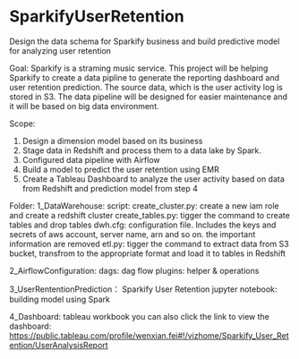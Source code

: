 # SparkifyUserRetention
Design the data schema for Sparkify business and build predictive model for analyzing user retention



Goal: 
Sparkify is a straming music service. This project will be helping Sparkify to create a data pipline to generate the reporting dashboard and user retention prediction. The source data, which is the user activity log is stored in S3. The data pipeline will be designed for easier maintenance and it will be based on big data environment. 

Scope:
1. Design a dimension model based on its business   
2. Stage data in Redshift and process them to a data lake by Spark.
3. Configured data pipeline with Airflow
4. Build a model to predict the user retention using EMR
5. Create a Tableau Dashboard to analyze the user activity based on data from Redshift and prediction model from step 4



Folder:
1_DataWarehouse:
    script:
        create_cluster.py: create a new iam role and create a redshift cluster
        create_tables.py: tigger the command to create tables and drop tables
        dwh.cfg: configuration file. Includes the keys and secrets of aws account, server name, arn and so on. the important information are removed
        etl.py: tigger the command to extract data from S3 bucket, transfrom to the appropriate format and load it to tables in Redshift

2_AirflowConfiguration:
    dags: dag flow
    plugins: helper & operations

3_UserRententionPrediction：
    Sparkify User Retention jupyter notebook: building model using Spark


4_Dashboard:
    tableau workbook
    you can also click the link to view the dashboard: https://public.tableau.com/profile/wenxian.fei#!/vizhome/Sparkify_User_Retention/UserAnalysisReport
